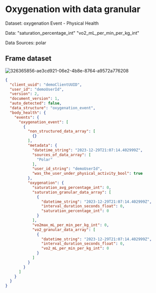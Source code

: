 # Oxygenation with data granular

Dataset: oxygenation Event - Physical Health

Data: "saturation_percentage_int" "vo2_mL_per_min_per_kg_int"

Data Sources: polar

## Frame dataset

![326365856-ae3cd921-06e2-4b8e-8764-a9572a776208](https://github.com/SalvatoreCordano/DataStructure/assets/147050219/21bbb51e-3279-4a67-8645-681cd10e0ddc)


```Json
{
  "client_uuid": "demoClientUUID",
  "user_id": "demoUserId",
  "version": 2,
  "document_version": 1,
  "auto_detected": false,
  "data_structure": "oxygenation_event",
  "body_health": {
    "events": {
      "oxygenation_event": [
        {
          "non_structured_data_array": [
            {}
          ],
          "metadata": {
            "datetime_string": "2023-12-29T21:07:14.402999Z",
            "sources_of_data_array": [
              "Polar"
            ],
            "user_id_string": "demoUserId",
            "was_the_user_under_physical_activity_bool": true
          },
          "oxygenation": {
            "saturation_avg_percentage_int": 0,
            "saturation_granular_data_array": [
              {
                "datetime_string": "2023-12-29T21:07:14.402999Z",
                "interval_duration_seconds_float": 0,
                "saturation_percentage_int": 0
              }
            ],
            "vo2max_mL_per_min_per_kg_int": 0,
            "vo2_granular_data_array": [
              {
                "datetime_string": "2023-12-29T21:07:14.402999Z",
                "interval_duration_seconds_float": 0,
                "vo2_mL_per_min_per_kg_int": 0
              }
            ]
          }
        }
      ]
    }
  }
}
```
